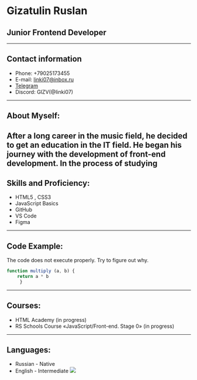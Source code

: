 # Gizatulin Ruslan

## Junior Frontend Developer 
---
## Contact information
* Phone: +79025173455
* E-mail: linki07@inbox.ru
* [Telegram](https://t.me/perfect5ilence)
* Discord: GIZV(@linki07)
---
## About Myself:
After a long career in the music field, he decided to get an education in the IT field. He began his journey with the development of front-end development. In the process of studying
---
## Skills and Proficiency:
* HTML5 , CSS3
* JavaScript Basics
* GitHub
* VS Code
* Figma
---
## Code Example:
The code does not execute properly. Try to figure out why.
``` javascript
function multiply (a, b) { 
    return a * b
     }
```
---
## Courses:
* HTML Academy (in progress)
* RS Schools Course «JavaScript/Front-end. Stage 0» (in progress)
---
## Languages:
* Russian - Native
* English - Intermediate ![](https://sun7-13.userapi.com/s/v1/ig2/2LKLaf0sd5qMdXUnvjEKdZ0lCQvS_fDrdXL3G2QQ58vOqqr9ac6jV1q1jmBJa5bKo5fevAI8jWKphbK1x_dicTmX.jpg?size=1100x884&quality=96&type=album)
    



